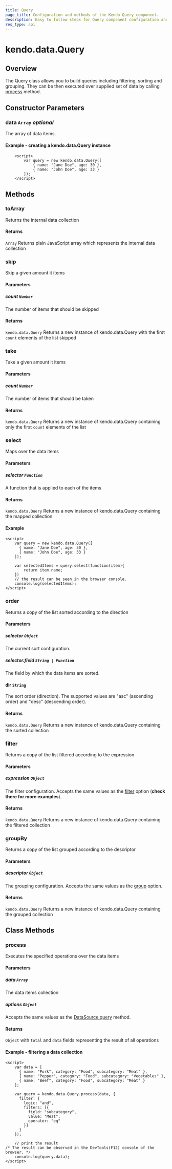 ```yaml
---
title: Query
page_title: Configuration and methods of the Kendo Query component.
description: Easy to follow steps for Query component configuration and examples of supported methods.
res_type: api
---
```


# kendo.data.Query

## Overview

The Query class allows you to build queries including filtering, sorting and grouping.
They can be then executed over supplied set of data by calling [process](#process) method.

## Constructor Parameters

### data `Array` *optional*

The array of data items.

#### Example - creating a kendo.data.Query instance

```pseudo
    <script>
        var query = new kendo.data.Query([
            { name: "Jane Doe", age: 30 },
            { name: "John Doe", age: 33 }
        ]);
    </script>
```

## Methods

### toArray

Returns the internal data collection

#### Returns

`Array` Returns plain JavaScript array which represents the internal data collection

### skip

Skip a given amount it items

#### Parameters

##### count `Number`

The number of items that should be skipped

#### Returns

`kendo.data.Query` Returns a new instance of kendo.data.Query with the first `count` elements of the list skipped

### take

Take a given amount it items

#### Parameters

##### count `Number`

The number of items that should be taken

#### Returns

`kendo.data.Query` Returns a new instance of kendo.data.Query containing only the first `count` elements of the list

### select

Maps over the data items

#### Parameters

##### selector `Function`

A function that is applied to each of the items

#### Returns

`kendo.data.Query` Returns a new instance of kendo.data.Query containing the mapped collection

#### Example

    <script>
        var query = new kendo.data.Query([
          { name: "Jane Doe", age: 30 },
          { name: "John Doe", age: 33 }
        ]);

        var selectedItems = query.select(function(item){
            return item.name;
        })
        // the result can be seen in the browser console.
        console.log(selectedItems);
    </script>

### order

Returns a copy of the list sorted according to the direction

#### Parameters

##### selector `Object`

The current sort configuration.

##### selector.field `String | Function`

The field by which the data items are sorted.

#### dir `String`

The sort order (direction). The supported values are "asc" (ascending order) and "desc" (descending order).

#### Returns

`kendo.data.Query` Returns a new instance of kendo.data.Query containing the sorted collection

### filter

Returns a copy of the list filtered according to the expression

#### Parameters

##### expression `Object`

The filter configuration. Accepts the same values as the [filter](/api/javascript/data/datasource/configuration/filter) option (**check there for more examples**).

#### Returns

`kendo.data.Query` Returns a new instance of kendo.data.Query containing the filtered collection

### groupBy

Returns a copy of the list grouped according to the descriptor

#### Parameters

##### descriptor `Object`

The grouping configuration. Accepts the same values as the [group](/api/javascript/data/datasource/configuration/group) option.

#### Returns

`kendo.data.Query` Returns a new instance of kendo.data.Query containing the grouped collection

## Class Methods

### process

Executes the specified operations over the data items

#### Parameters

##### data `Array`

The data items collection

##### options `Object`

Accepts the same values as the [DataSource query](/api/javascript/data/datasource/methods/query) method.

#### Returns

`Object` with `total` and `data` fields representing the result of all operations

#### Example - filtering a data collection

    <script>
        var data = [
          { name: "Pork", category: "Food", subcategory: "Meat" },
          { name: "Pepper", category: "Food", subcategory: "Vegetables" },
          { name: "Beef", category: "Food", subcategory: "Meat" }
        ];

        var query = kendo.data.Query.process(data, {
          filter: {
            logic: "and",
            filters: [{
              field: "subcategory",
              value: "Meat",
              operator: "eq"
            }]
          }
        });

        // print the result
	/* The result can be observed in the DevTools(F12) console of the browser. */
        console.log(query.data);
    </script>
